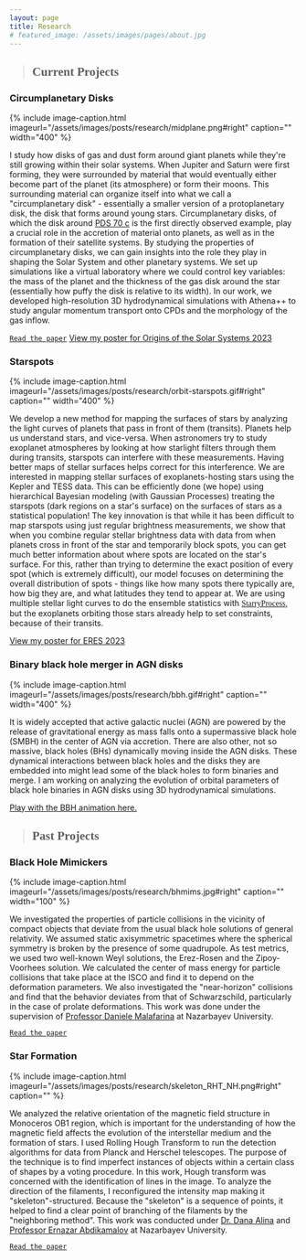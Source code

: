 ```yaml
---
layout: page
title: Research
# featured_image: /assets/images/pages/about.jpg
---
```

<script>
  $(document).ready(function() {
  setTimeout(function() { $("#preloader").fadeOut(1500); }, 100)
});
</script>
>## <span style="font-family:Caveat;">Current Projects</span>

### Circumplanetary Disks
{% include image-caption.html imageurl="/assets/images/posts/research/midplane.png#right" caption="" width="400" %}

I study how disks of gas and dust form around giant planets while they're still growing within their solar systems. When Jupiter and Saturn were first forming, they were surrounded by material that would eventually either become part of the planet (its atmosphere) or form their moons. This surrounding material can organize itself into what we call a "circumplanetary disk" - essentially a smaller version of a protoplanetary disk, the disk that forms around young stars.
Circumplanetary disks, of which the disk around [PDS 70 c](https://science.nasa.gov/exoplanet-catalog/pds-70-c/) is the first directly observed example, play a crucial role in the accretion of material onto planets, as well as in the formation of their satellite systems. By studying the properties of circumplanetary disks, we can gain insights into the role they play in shaping the Solar System and other planetary systems. We set up simulations like a virtual laboratory where we could control key variables: the mass of the planet and the thickness of the gas disk around the star (essentially how puffy the disk is relative to its width). In our work, we developed high-resolution 3D hydrodynamical simulations with Athena++ to study angular momentum transport onto CPDs and the morphology of the gas inflow. 

[`Read the paper`](https://ui.adsabs.harvard.edu/abs/2024arXiv241014896S/abstract)
<a href="/posters/Origins-poster-print.pdf" target="_blank">View my poster for Origins of the Solar Systems 2023</a>

<!-- ### <span style="font-family:Andale Mono;">Stellar spots of HAT-P-11</span> -->
### Starspots 
{% include image-caption.html imageurl="/assets/images/posts/research/orbit-starspots.gif#right" caption="" width="400" %}

We develop a new method for mapping the surfaces of stars by analyzing the light curves of planets that pass in front of them (transits). Planets help us understand stars, and vice-versa. When astronomers try to study exoplanet atmospheres by looking at how starlight filters through them during transits, starspots can interfere with these measurements. Having better maps of stellar surfaces helps correct for this interference. 
We are interested in mapping stellar surfaces of exoplanets-hosting stars using the Kepler and TESS data. This can be efficiently done (we hope) using hierarchical Bayesian modeling (with Gaussian Processes) treating the starspots (dark regions on a star's surface) on the surfaces of stars as a statistical population! The key innovation is that while it has been difficult to map starspots using just regular brightness measurements, we show that when you combine regular stellar brightness data with data from when planets cross in front of the star and temporarily block spots, you can get much better information about where spots are located on the star's surface. For this, rather than trying to determine the exact position of every spot (which is extremely difficult), our model focuses on determining the overall distribution of spots - things like how many spots there typically are, how big they are, and what latitudes they tend to appear at. We are using multiple stellar light curves to do the ensemble statistics with [<span style="font-family:American Typewriter;">StarryProcess</span>](https://starry-process.readthedocs.io/en/latest/), but the exoplanets orbiting those stars already help to set constraints, because of their transits. 

<a href="/posters/ERES-poster-print.pdf" target="_blank">View my poster for ERES 2023</a>

<!-- ### <span style="font-family:Andale Mono;">Binary black hole merger in AGN disks</span> -->
### Binary black hole merger in AGN disks
{% include image-caption.html imageurl="/assets/images/posts/research/bbh.gif#right" caption="" width="400" %}

It is widely accepted that active galactic nuclei (AGN) are powered by the release of gravitational energy as mass falls onto a supermassive black hole (SMBH) in the center of AGN via accretion. There are also other, not so massive, black holes (BHs) dynamically moving inside the AGN disks. These dynamical interactions between black holes and the disks they are embedded into might lead some of the black holes to form binaries and merge. I am working on analyzing the evolution of orbital parameters of black hole binaries in AGN disks using 3D hydrodynamical simulations. 

<a href="https://lavinia.as.arizona.edu/~rixin/forCL/BBHdisk_SabinaSetup_animation.html" target="_blank">Play with the BBH animation here.</a>

<!-- ### <span style="font-family:Andale Mono;">Migration of planets in protoplanetary disks</span> -->
<!-- ### Migration of planets in protoplanetary disks
{% include image-caption.html imageurl="/assets/images/posts/research/den_smr3.png#right" caption="" width="400" %}

Planetary systems are dynamic places. As the planet's tidal force exerts a torque on the disk, the back-reaction from the disk also torques the planet, causing it to migrate. In this project, we are concerned about Type I migration - the migration of low-mass planets. Particularly, we aim to investigate the migration due to thermal torques, considering the planet as a luminous object extracting thermal energy on the disk.
This work is conducted under the supervision of [Professor Phil Armitage](http://www.astro.sunysb.edu/parmitage/) (Stony Brook/CCA) and [Dr. Yan-Fei Jiang](https://jiangyanfei1986.wixsite.com/yanfei-homepage/home) (CCA). -->

>## <span style="font-family:Caveat;">Past Projects</span>

<!-- ### <span style="font-family:Andale Mono;">Black Hole Mimickers</span> -->
### Black Hole Mimickers
{% include image-caption.html imageurl="/assets/images/posts/research/bhmims.jpg#right" caption="" width="100" %}

We investigated the properties of particle collisions in the vicinity of compact objects that deviate from the usual black hole solutions of general relativity. We assumed static axisymmetric spacetimes where the spherical symmetry is broken by the presence of some quadrupole. As test metrics, we used two well-known Weyl solutions, the Erez-Rosen and the Zipoy-Voorhees solution. We calculated the center of mass energy for particle collisions that take place at the ISCO and find it to depend on the deformation parameters. We also investigated the "near-horizon" collisions and find that the behavior deviates from that of Schwarzschild, particularly in the case of prolate deformations. This work was done under the supervision of [Professor Daniele Malafarina](https://ssh.nu.edu.kz/faculty/daniele-malafarina-phd/) at Nazarbayev University.

[`Read the paper`](https://arxiv.org/pdf/2009.12839.pdf)

<!-- ### <span style="font-family:Andale Mono;">Star Formation</span> -->
### Star Formation
{% include image-caption.html imageurl="/assets/images/posts/research/skeleton_RHT_NH.png#right" caption="" %}

We analyzed the relative orientation of the magnetic field structure in Monoceros OB1 region, which is important for the understanding of how the magnetic field affects the evolution of the interstellar medium and the formation of stars. I used Rolling Hough Transform to run the detection algorithms for data from Planck and Herschel telescopes. The purpose of the technique is to find imperfect instances of objects within a certain class of shapes by a voting procedure. In this work, Hough transform was concerned with the identification of lines in the image. To analyze the direction of the filaments, I reconfigured the intensity map making it "skeleton"-structured. Because the "skeleton" is a sequence of points, it helped to find a clear point of branching of the filaments by the "neighboring method". This work was conducted under [Dr. Dana Alina](https://ssh.nu.edu.kz/faculty/dana-alina-phd/) and [Professor Ernazar Abdikamalov](https://ernazarabdikamalov.wordpress.com) at Nazarbayev University. 

[`Read the paper`](https://arxiv.org/pdf/2007.15344.pdf)

